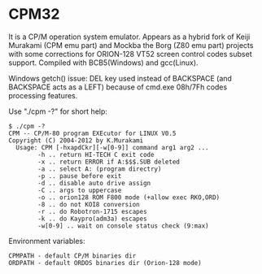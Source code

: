 # CPM32
It is a CP/M operation system emulator.
Appears as a hybrid fork of Keiji Murakami (CPM emu part) and Mockba the Borg (Z80 emu part) projects
with some corrections for ORION-128 VT52 screen control codes subset support.
Compiled with BCB5(Windows) and gcc(Linux).

Windows getch() issue: DEL key used instead of BACKSPACE (and BACKSPACE acts as a LEFT)
 because of cmd.exe 08h/7Fh codes processing features.

Use "./cpm -?" for short help:

```
$ ./cpm -?
CPM -- CP/M-80 program EXEcutor for LINUX V0.5
Copyright (C) 2004-2012 by K.Murakami
  Usage: CPM [-hxapdCkr][-w[0-9]] command arg1 arg2 ...
        -h .. return HI-TECH C exit code
        -x .. return ERROR if A:$$$.SUB deleted
        -a .. select A: (program directry)
        -p .. pause before exit
        -d .. disable auto drive assign
        -C .. args to uppercase
        -o .. orion128 ROM F800 mode (+allow exec RKO,ORD)
        -8 .. do not KOI8 conversion
        -r .. do Robotron-1715 escapes
        -k .. do Kaypro(adm3a) escapes
        -w[0-9] .. wait on console status check (9:max)

``` 

Environment variables:
```
CPMPATH - default CP/M binaries dir
ORDPATH - default ORDOS binaries dir (Orion-128 mode)
```
